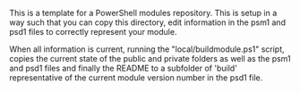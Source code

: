 This is a template for a PowerShell modules repository. This is setup in a way such that you can copy this 
directory, edit information in the psm1 and psd1 files to correctly represent your module.

When all information is current, running the "local/buildmodule.ps1" script, copies the current state of 
the public and private folders as well as the psm1 and psd1 files and finally the README to a subfolder of 'build'
representative of the current module version number in the psd1 file.